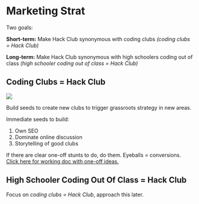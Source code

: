 # Marketing Strat

Two goals:

**Short-term:** Make Hack Club synonymous with coding clubs _(coding clubs = Hack Club)_

**Long-term:** Make Hack Club synonymous with high schoolers coding out of class _(high schooler coding out of class = Hack Club)_

## Coding Clubs = Hack Club

![](https://cloud-gs62bvyse-hack-club-bot.vercel.app/0ozv1cnY.jpg)

Build seeds to create new clubs to trigger grassroots strategy in new areas.

Immediate seeds to build:

1. Own SEO
2. Dominate online discussion
3. Storytelling of good clubs

If there are clear one-off stunts to do, do them. Eyeballs = conversions. [Click here for working doc with one-off ideas.](marketing_ideas.md)

## High Schooler Coding Out Of Class = Hack Club

Focus on _coding clubs = Hack Club_, approach this later.
